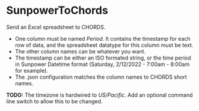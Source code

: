# SunpowerToChords

Send an Excel spreadsheet to CHORDS. 

- One column must be named *Period*. It contains the timestamp for each row of data,
  and the spreadsheet datatype for this column must be text.
- The other column names can be whatever you want.
- The timestamp can be either an ISO formated string, or the time period in 
  Sunpower Datetime format (Saturday, 2/12/2022 - 7:00am - 8:00am for example).
- The .json configuration matches the column names to CHORDS short names.

**TODO:** The timezone is hardwired to *US/Pacific*. Add an optional command line
switch to allow this to be changed.

